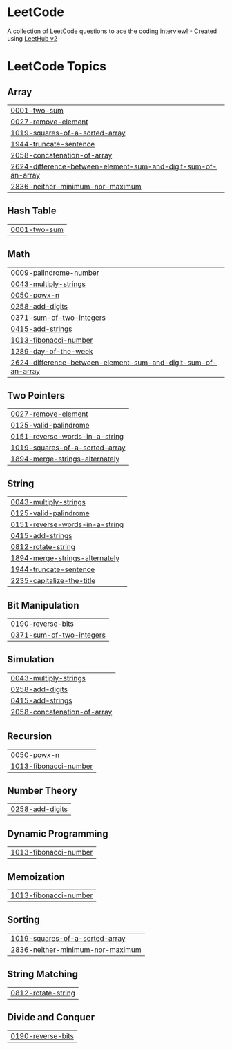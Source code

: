 # LeetCode
A collection of LeetCode questions to ace the coding interview! - Created using [LeetHub v2](https://github.com/arunbhardwaj/LeetHub-2.0)

<!---LeetCode Topics Start-->
# LeetCode Topics
## Array
|  |
| ------- |
| [0001-two-sum](https://github.com/SAYANORA-BK/LeetCode/tree/master/0001-two-sum) |
| [0027-remove-element](https://github.com/SAYANORA-BK/LeetCode/tree/master/0027-remove-element) |
| [1019-squares-of-a-sorted-array](https://github.com/SAYANORA-BK/LeetCode/tree/master/1019-squares-of-a-sorted-array) |
| [1944-truncate-sentence](https://github.com/SAYANORA-BK/LeetCode/tree/master/1944-truncate-sentence) |
| [2058-concatenation-of-array](https://github.com/SAYANORA-BK/LeetCode/tree/master/2058-concatenation-of-array) |
| [2624-difference-between-element-sum-and-digit-sum-of-an-array](https://github.com/SAYANORA-BK/LeetCode/tree/master/2624-difference-between-element-sum-and-digit-sum-of-an-array) |
| [2836-neither-minimum-nor-maximum](https://github.com/SAYANORA-BK/LeetCode/tree/master/2836-neither-minimum-nor-maximum) |
## Hash Table
|  |
| ------- |
| [0001-two-sum](https://github.com/SAYANORA-BK/LeetCode/tree/master/0001-two-sum) |
## Math
|  |
| ------- |
| [0009-palindrome-number](https://github.com/SAYANORA-BK/LeetCode/tree/master/0009-palindrome-number) |
| [0043-multiply-strings](https://github.com/SAYANORA-BK/LeetCode/tree/master/0043-multiply-strings) |
| [0050-powx-n](https://github.com/SAYANORA-BK/LeetCode/tree/master/0050-powx-n) |
| [0258-add-digits](https://github.com/SAYANORA-BK/LeetCode/tree/master/0258-add-digits) |
| [0371-sum-of-two-integers](https://github.com/SAYANORA-BK/LeetCode/tree/master/0371-sum-of-two-integers) |
| [0415-add-strings](https://github.com/SAYANORA-BK/LeetCode/tree/master/0415-add-strings) |
| [1013-fibonacci-number](https://github.com/SAYANORA-BK/LeetCode/tree/master/1013-fibonacci-number) |
| [1289-day-of-the-week](https://github.com/SAYANORA-BK/LeetCode/tree/master/1289-day-of-the-week) |
| [2624-difference-between-element-sum-and-digit-sum-of-an-array](https://github.com/SAYANORA-BK/LeetCode/tree/master/2624-difference-between-element-sum-and-digit-sum-of-an-array) |
## Two Pointers
|  |
| ------- |
| [0027-remove-element](https://github.com/SAYANORA-BK/LeetCode/tree/master/0027-remove-element) |
| [0125-valid-palindrome](https://github.com/SAYANORA-BK/LeetCode/tree/master/0125-valid-palindrome) |
| [0151-reverse-words-in-a-string](https://github.com/SAYANORA-BK/LeetCode/tree/master/0151-reverse-words-in-a-string) |
| [1019-squares-of-a-sorted-array](https://github.com/SAYANORA-BK/LeetCode/tree/master/1019-squares-of-a-sorted-array) |
| [1894-merge-strings-alternately](https://github.com/SAYANORA-BK/LeetCode/tree/master/1894-merge-strings-alternately) |
## String
|  |
| ------- |
| [0043-multiply-strings](https://github.com/SAYANORA-BK/LeetCode/tree/master/0043-multiply-strings) |
| [0125-valid-palindrome](https://github.com/SAYANORA-BK/LeetCode/tree/master/0125-valid-palindrome) |
| [0151-reverse-words-in-a-string](https://github.com/SAYANORA-BK/LeetCode/tree/master/0151-reverse-words-in-a-string) |
| [0415-add-strings](https://github.com/SAYANORA-BK/LeetCode/tree/master/0415-add-strings) |
| [0812-rotate-string](https://github.com/SAYANORA-BK/LeetCode/tree/master/0812-rotate-string) |
| [1894-merge-strings-alternately](https://github.com/SAYANORA-BK/LeetCode/tree/master/1894-merge-strings-alternately) |
| [1944-truncate-sentence](https://github.com/SAYANORA-BK/LeetCode/tree/master/1944-truncate-sentence) |
| [2235-capitalize-the-title](https://github.com/SAYANORA-BK/LeetCode/tree/master/2235-capitalize-the-title) |
## Bit Manipulation
|  |
| ------- |
| [0190-reverse-bits](https://github.com/SAYANORA-BK/LeetCode/tree/master/0190-reverse-bits) |
| [0371-sum-of-two-integers](https://github.com/SAYANORA-BK/LeetCode/tree/master/0371-sum-of-two-integers) |
## Simulation
|  |
| ------- |
| [0043-multiply-strings](https://github.com/SAYANORA-BK/LeetCode/tree/master/0043-multiply-strings) |
| [0258-add-digits](https://github.com/SAYANORA-BK/LeetCode/tree/master/0258-add-digits) |
| [0415-add-strings](https://github.com/SAYANORA-BK/LeetCode/tree/master/0415-add-strings) |
| [2058-concatenation-of-array](https://github.com/SAYANORA-BK/LeetCode/tree/master/2058-concatenation-of-array) |
## Recursion
|  |
| ------- |
| [0050-powx-n](https://github.com/SAYANORA-BK/LeetCode/tree/master/0050-powx-n) |
| [1013-fibonacci-number](https://github.com/SAYANORA-BK/LeetCode/tree/master/1013-fibonacci-number) |
## Number Theory
|  |
| ------- |
| [0258-add-digits](https://github.com/SAYANORA-BK/LeetCode/tree/master/0258-add-digits) |
## Dynamic Programming
|  |
| ------- |
| [1013-fibonacci-number](https://github.com/SAYANORA-BK/LeetCode/tree/master/1013-fibonacci-number) |
## Memoization
|  |
| ------- |
| [1013-fibonacci-number](https://github.com/SAYANORA-BK/LeetCode/tree/master/1013-fibonacci-number) |
## Sorting
|  |
| ------- |
| [1019-squares-of-a-sorted-array](https://github.com/SAYANORA-BK/LeetCode/tree/master/1019-squares-of-a-sorted-array) |
| [2836-neither-minimum-nor-maximum](https://github.com/SAYANORA-BK/LeetCode/tree/master/2836-neither-minimum-nor-maximum) |
## String Matching
|  |
| ------- |
| [0812-rotate-string](https://github.com/SAYANORA-BK/LeetCode/tree/master/0812-rotate-string) |
## Divide and Conquer
|  |
| ------- |
| [0190-reverse-bits](https://github.com/SAYANORA-BK/LeetCode/tree/master/0190-reverse-bits) |
<!---LeetCode Topics End-->